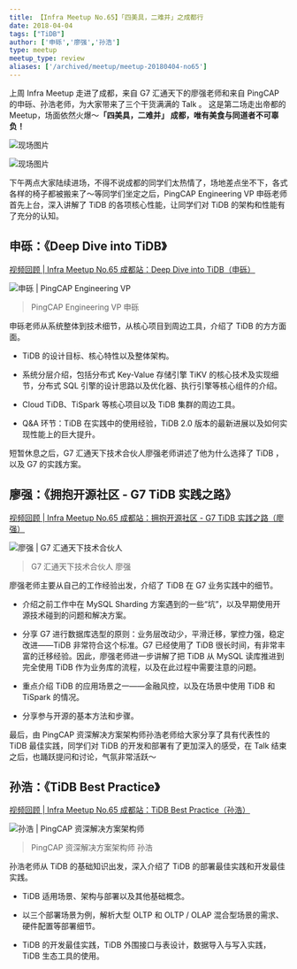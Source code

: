 ```yaml
---
title: 【Infra Meetup No.65】「四美具，二难并」之成都行
date: 2018-04-04
tags: ["TiDB"]
author: ['申砾','廖强','孙浩']
type: meetup
meetup_type: review
aliases: ['/archived/meetup/meetup-20180404-no65']
---
```


上周 Infra Meetup 走进了成都，来自 G7 汇通天下的廖强老师和来自 PingCAP 的申砾、孙浩老师，为大家带来了三个干货满满的 Talk 。 这是第二场走出帝都的 Meetup，场面依然火爆～**「四美具，二难并」 成都，唯有美食与同道者不可辜负！**


![现场图片](media/meetup-65-20180404/1.jpg)

![现场图片](media/meetup-65-20180404/2.jpg)

下午两点大家陆续进场，不得不说成都的同学们太热情了，场地差点坐不下，各式各样的椅子都被搬来了～等同学们坐定之后，PingCAP Engineering VP 申砾老师首先上台，深入讲解了 TiDB 的各项核心性能，让同学们对 TiDB 的架构和性能有了充分的认知。

## 申砾：《Deep Dive into TiDB》

[视频回顾 | Infra Meetup No.65 成都站：Deep Dive into TiDB（申砾）](https://www.bilibili.com/video/av39881111/?p=1)

![申砾 | PingCAP Engineering VP](media/meetup-65-20180404/3.jpg)

>PingCAP Engineering VP 申砾

申砾老师从系统整体到技术细节，从核心项目到周边工具，介绍了 TiDB 的方方面面。

* TiDB 的设计目标、核心特性以及整体架构。

* 系统分层介绍，包括分布式 Key-Value 存储引擎 TiKV 的核心技术及实现细节，分布式 SQL 引擎的设计思路以及优化器、执行引擎等核心组件的介绍。

* Cloud TiDB、TiSpark 等核心项目以及 TiDB 集群的周边工具。

* Q&A 环节：TiDB 在实践中的使用经验，TiDB 2.0 版本的最新进展以及如何实现性能上的巨大提升。

短暂休息之后，G7 汇通天下技术合伙人廖强老师讲述了他为什么选择了 TiDB ，以及 G7 的实践方案。

## 廖强：《拥抱开源社区 - G7 TiDB 实践之路》 

[视频回顾 | Infra Meetup No.65 成都站：拥抱开源社区 - G7 TiDB 实践之路（廖强）](https://www.bilibili.com/video/av39881111/?p=2)

![廖强 | G7 汇通天下技术合伙人](media/meetup-65-20180404/4.jpg)

>G7 汇通天下技术合伙人 廖强

廖强老师主要从自己的工作经验出发，介绍了 TiDB 在 G7 业务实践中的细节。

* 介绍之前工作中在 MySQL Sharding 方案遇到的一些“坑”，以及早期使用开源技术碰到的问题和解决方案。

* 分享 G7 进行数据库选型的原则：业务层改动少，平滑迁移，掌控力强，稳定改进——TiDB 非常符合这个标准。G7 已经使用了 TiDB 很长时间，有非常丰富的迁移经验。因此，廖强老师进一步讲解了把 TiDB 从 MySQL 读库推进到完全使用 TiDB 作为业务库的流程，以及在此过程中需要注意的问题。

* 重点介绍 TiDB 的应用场景之一——金融风控，以及在场景中使用 TiDB 和 TiSpark 的情况。

* 分享参与开源的基本方法和步骤。

最后，由 PingCAP 资深解决方案架构师孙浩老师给大家分享了具有代表性的 TiDB 最佳实践，同学们对 TiDB 的开发和部署有了更加深入的感受，在 Talk 结束之后，也踊跃提问和讨论，气氛非常活跃～

## 孙浩：《TiDB Best Practice》

[视频回顾 | Infra Meetup No.65 成都站：TiDB Best Practice（孙浩）](https://www.bilibili.com/video/av39881111/?p=3)

![孙浩 | PingCAP 资深解决方案架构师](media/meetup-65-20180404/5.jpg)

>PingCAP 资深解决方案架构师 孙浩

孙浩老师从 TiDB 的基础知识出发，深入介绍了 TiDB 的部署最佳实践和开发最佳实践。

* TiDB 适用场景、架构与部署以及其他基础概念。

* 以三个部署场景为例，解析大型 OLTP 和 OLTP / OLAP 混合型场景的需求、硬件配置等部署细节。

* TiDB 的开发最佳实践，TiDB 外围接口与表设计，数据导入与写入实践，TiDB 生态工具的使用。

